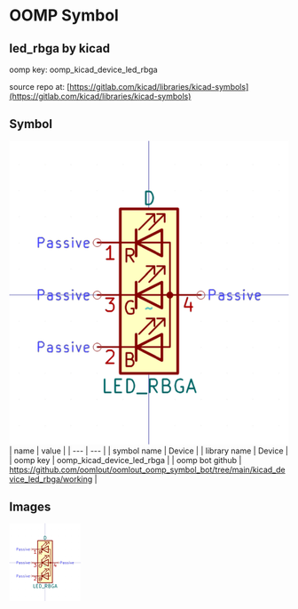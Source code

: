 # OOMP Symbol  
## led_rbga  by kicad  
  
oomp key: oomp_kicad_device_led_rbga  
  
source repo at: [https://gitlab.com/kicad/libraries/kicad-symbols](https://gitlab.com/kicad/libraries/kicad-symbols)  
## Symbol  
  
[![working.png](working_600.png)](working.png)  
| name | value | 
| --- | --- | 
| symbol name | Device | 
| library name | Device | 
| oomp key | oomp_kicad_device_led_rbga | 
| oomp bot github | https://github.com/oomlout/oomlout_oomp_symbol_bot/tree/main/kicad_device_led_rbga/working | 
## Images  
  
[![working.png](working_140.png)](working.png)  
